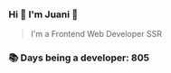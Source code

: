 ### Hi 👋 I&#39;m Juani 🦁

> I&#39;m a Frontend Web Developer SSR

### 📚 Days being a developer: 805
